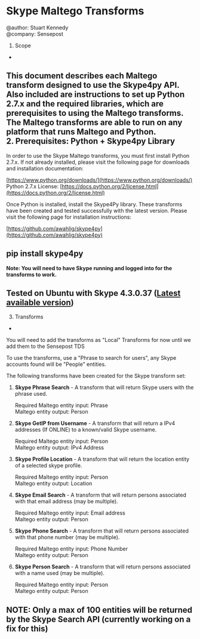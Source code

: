 Skype Maltego Transforms
=======
@author: Stuart Kennedy  
@company: Sensepost  

1. Scope
-
This document describes each Maltego transform designed to use the Skype4py API. Also included are instructions to set up Python 2.7.x and the required libraries, which are prerequisites to using the Maltego transforms. The Maltego transforms are able to run on any platform that runs Maltego and Python. 
<br>
2. Prerequisites: Python + Skype4py Library
-
In order to use the Skype Maltego transforms, you must first install Python 2.7.x. If not already installed, please visit the following page for downloads and installation documentation:<br>

[https://www.python.org/downloads/](https://www.python.org/downloads/)  
Python 2.7.x License: [https://docs.python.org/2/license.html](https://docs.python.org/2/license.html)<br>

Once Python is installed, install the Skype4Py library. These transforms have been created and tested successfully with the latest version. Please visit the following page for installation instructions:

[https://github.com/awahlig/skype4py](https://github.com/awahlig/skype4py)

<b>pip install skype4py</b>
-
<b>Note: You will need to have Skype running and logged into for the transforms to work.</b>

Tested on Ubuntu with Skype 4.3.0.37 ([Latest available version](http://www.skype.com/en/download-skype/skype-for-linux/))
-
3. Transforms
-
You will need to add the transforms as "Local" Transforms for now until we add them to the Sensepost TDS

To use the transforms, use a "Phrase to search for users", any Skype accounts found will be "People" entities.

The following transforms have been created for the Skype transform set: 
 
1. **Skype Phrase Search**  - A transform that will return Skype users with the phrase used.  
	
	Required Maltego entity input: Phrase  
	Maltego entity output: Person

2. **Skype GetIP from Username** - A transform that will return a IPv4 addresses (If ONLINE) to a known/valid Skype username. 

	Required Maltego entity input: Person  
	Maltego entity output: IPv4 Address

3. **Skype Profile Location** - A transform that will return the location entity of a selected skype profile.  

	Required Maltego entity input: Person  
	Maltego entity output: Location
	
4. **Skype Email Search** - A transform that will return persons associated with that email address (may be multiple).  

	Required Maltego entity input: Email address  
	Maltego entity output: Person
	
5. **Skype Phone Search** - A transform that will return persons associated with that phone number (may be multiple).  

	Required Maltego entity input: Phone Number  
	Maltego entity output: Person

5. **Skype Person Search** - A transform that will return persons associated with a name used (may be multiple).  

	Required Maltego entity input: Person  
	Maltego entity output: Person
	
## NOTE: Only a max of 100 entities will be returned by the Skype Search API (currently working on a fix for this)
